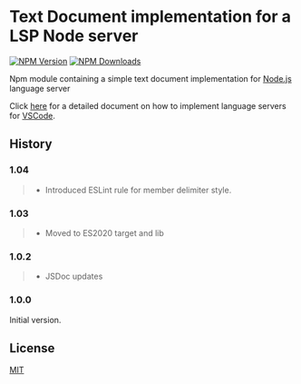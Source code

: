 # Text Document implementation for a LSP Node server

[![NPM Version](https://img.shields.io/npm/v/vscode-languageserver-textdocument.svg)](https://npmjs.org/package/vscode-languageserver-textdocument)
[![NPM Downloads](https://img.shields.io/npm/dm/vscode-languageserver-textdocument.svg)](https://npmjs.org/package/vscode-languageserver-textdocument)

Npm module containing a simple text document implementation for [Node.js](https://nodejs.org/) language server

Click [here](https://code.visualstudio.com/docs/extensions/example-language-server) for a detailed document on how
to implement language servers for [VSCode](https://code.visualstudio.com/).

## History

### 1.04

> - Introduced ESLint rule for member delimiter style.

### 1.03

> - Moved to ES2020 target and lib

### 1.0.2

> - JSDoc updates

### 1.0.0

Initial version.

## License
[MIT](https://github.com/Microsoft/vscode-languageserver-node/blob/master/License.txt)
